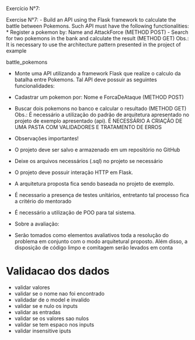 Exercício N°7:

Exercise N°7: - Build an API using the Flask framework to calculate the battle between Pokemons. Such API must have the following functionalities: * Register a pokemon by: Name and AttackForce (METHOD POST) - Search for two pokemons in the bank and calculate the result (METHOD GET) Obs.: It is necessary to use the architecture pattern presented in the project of example

battle_pokemons

- Monte uma API utilizando a framework Flask que realize o calculo da batalha entre
Pokemons. Tal API deve possuir as seguintes funcionalidades:

- Cadastrar um pokemon por: Nome e ForcaDeAtaque (METHOD POST)

- Buscar dois pokemons no banco e calcular o resultado (METHOD GET)
Obs.: É necessário a utilização do padrão de arquitetura apresentado no projeto de exemplo
apresentado (api). É NECESSÁRIO A CRIAÇÃO DE UMA PASTA COM VALIDADORES E
TRATAMENTO DE ERROS

- Observações importantes!

- O projeto deve ser salvo e armazenado em um repositório no GitHub

- Deixe os arquivos necessários (.sql) no projeto se necessário
- O projeto deve possuir interação HTTP em Flask.
- A arquitetura proposta fica sendo baseada no projeto de exemplo.
- É necessario a presença de testes unitários, entretanto tal processo fica a critério do
mentorado
- É necessário a utilização de POO para tal sistema.

- Sobre a avaliação:

- Serão tomados como elementos avaliativos toda a resolução do problema em conjunto com o
modo arquitetural proposto. Além disso, a disposição de código limpo e comitagem serão levados
em conta

# Validacao dos dados

- validar valores
- validar se o nome nao foi encontrado
- validadar de o model e invalido
- validar se e nulo os inputs
- validar as entradas
- validar se os valores sao nulos
- validar se tem espaco nos inputs
- validar insensitive iputs
